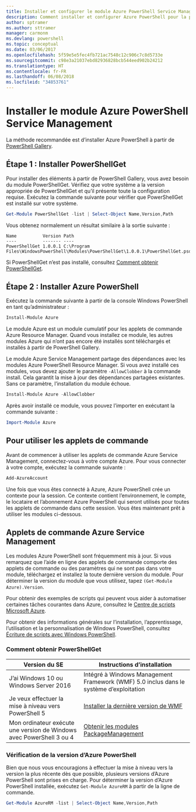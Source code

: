 ```yaml
---
title: Installer et configurer le module Azure PowerShell Service Management | Microsoft Docs
description: Comment installer et configurer Azure PowerShell pour la première utilisation.
author: sptramer
ms.author: sttramer
manager: carmonm
ms.devlang: powershell
ms.topic: conceptual
ms.date: 03/06/2017
ms.openlocfilehash: 5f59e5e5fec4fb721ac7548c12c906c7c8d5733e
ms.sourcegitcommit: c98e3a21037ebd82936828bcb544eed902b24212
ms.translationtype: HT
ms.contentlocale: fr-FR
ms.lasthandoff: 06/08/2018
ms.locfileid: "34853761"
---
```

# <a name="installing-the-azure-powershell-service-management-module"></a>Installer le module Azure PowerShell Service Management

La méthode recommandée est d’installer Azure PowerShell à partir de [PowerShell Gallery](https://www.powershellgallery.com/).

## <a name="step-1-install-powershellget"></a>Étape 1 : Installer PowerShellGet

Pour installer des éléments à partir de PowerShell Gallery, vous avez besoin du module PowerShellGet. Vérifiez que votre système a la version appropriée de PowerShellGet et qu’il présente toute la configuration requise. Exécutez la commande suivante pour vérifier que PowerShellGet est installé sur votre système.

```powershell
Get-Module PowerShellGet -list | Select-Object Name,Version,Path
```

Vous obtenez normalement un résultat similaire à la sortie suivante :

```
Name          Version Path
----          ------- ----
PowerShellGet 1.0.0.1 C:\Program Files\WindowsPowerShell\Modules\PowerShellGet\1.0.0.1\PowerShellGet.psd1
```

Si PowerShellGet n’est pas installé, consultez [Comment obtenir PowerShellGet](#how-to-get-powershellget).

## <a name="step-2-install-azure-powershell"></a>Étape 2 : Installer Azure PowerShell

Exécutez la commande suivante à partir de la console Windows PowerShell en tant qu’administrateur :

```powershell
Install-Module Azure
```

Le module Azure est un module cumulatif pour les applets de commande Azure Resource Manager. Quand vous installez ce module, les autres modules Azure qui n’ont pas encore été installés sont téléchargés et installés à partir de PowerShell Gallery.

Le module Azure Service Management partage des dépendances avec les modules Azure PowerShell Resource Manager. Si vous avez installé ces modules, vous devez ajouter le paramètre `-AllowClobber` à la commande install. Cela garantit la mise à jour des dépendances partagées existantes. Sans ce paramètre, l’installation du module échoue.

```powershell
Install-Module Azure -AllowClobber
```

Après avoir installé ce module, vous pouvez l’importer en exécutant la commande suivante :

```powershell
Import-Module Azure
```

## <a name="to-use-the-cmdlets"></a>Pour utiliser les applets de commande

Avant de commencer à utiliser les applets de commande Azure Service Management, connectez-vous à votre compte Azure. Pour vous connecter à votre compte, exécutez la commande suivante :

```powershell
Add-AzureAccount
```

Une fois que vous êtes connecté à Azure, Azure PowerShell crée un contexte pour la session. Ce contexte contient l’environnement, le compte, le locataire et l’abonnement Azure PowerShell qui seront utilisés pour toutes les applets de commande dans cette session. Vous êtes maintenant prêt à utiliser les modules ci-dessous.

## <a name="azure-service-management-cmdlets"></a>Applets de commande Azure Service Management

Les modules Azure PowerShell sont fréquemment mis à jour. Si vous remarquez que l’aide en ligne des applets de commande comporte des applets de commande ou des paramètres qui ne sont pas dans votre module, téléchargez et installez la toute dernière version du module. Pour déterminer la version du module que vous utilisez, tapez `(Get-Module Azure).Version`.

Pour obtenir des exemples de scripts qui peuvent vous aider à automatiser certaines tâches courantes dans Azure, consultez le [Centre de scripts Microsoft Azure](http://www.windowsazure.com/documentation/scripts/).

Pour obtenir des informations générales sur l’installation, l’apprentissage, l’utilisation et la personnalisation de Windows PowerShell, consultez [Écriture de scripts avec Windows PowerShell](http://go.microsoft.com/fwlink/p/?linkid=320210).

### <a name="how-to-get-powershellget"></a>Comment obtenir PowerShellGet

|Version du SE|Instructions d’installation|
|---|---|
|J’ai Windows 10 ou Windows Server 2016|Intégré à Windows Management Framework (WMF) 5.0 inclus dans le système d’exploitation|
|Je veux effectuer la mise à niveau vers PowerShell 5|[Installer la dernière version de WMF](https://www.microsoft.com/en-us/download/details.aspx?id=54616)|
|Mon ordinateur exécute une version de Windows avec PowerShell 3 ou 4|[Obtenir les modules PackageManagement](http://go.microsoft.com/fwlink/?LinkID=746217)|

<a id="helpmechoose"></a>
### <a name="checking-the-version-of-azure-powershell"></a>Vérification de la version d’Azure PowerShell

Bien que nous vous encouragions à effectuer la mise à niveau vers la version la plus récente dès que possible, plusieurs versions d’Azure PowerShell sont prises en charge. Pour déterminer la version d’Azure PowerShell installée, exécutez `Get-Module AzureRM` à partir de la ligne de commande.

```powershell
Get-Module AzureRM -list | Select-Object Name,Version,Path
```
